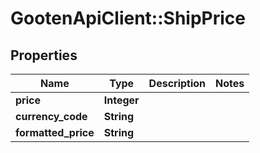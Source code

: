 # GootenApiClient::ShipPrice

## Properties
Name | Type | Description | Notes
------------ | ------------- | ------------- | -------------
**price** | **Integer** |  | 
**currency_code** | **String** |  | 
**formatted_price** | **String** |  | 


